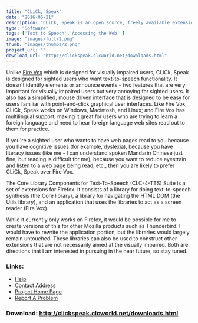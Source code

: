 ```yaml
---
title: "CLiCk, Speak"
date: "2016-06-21"
description: "CLiCk, Speak is an open source, freely available extension for the Firefox web browser. It is part of the CLC-4-TTS Suite of products, it features a mouse driven interface, and it reads web pages - hence its name."
type: "Software"
tags: ['Text to Speech','Accessing the Web' ]
image: "images/full/2.png"
thumb: "images/thumbs/2.png"
project_url: ""
download_url: "http://clickspeak.clcworld.net/downloads.html"
---
```

Unlike <a href="">Fire Vox</a> which is designed for visually impaired users, CLiCk, Speak is designed for sighted users who want text-to-speech functionality. It doesn't identify elements or announce events - two features that are very important for visually impaired users but very annoying for sighted users. It also has a simplified, mouse driven interface that is designed to be easy for users familiar with point-and-click graphical user interfaces. Like Fire Vox, CLiCk, Speak works on Windows, Macintosh, and Linux; and Fire Vox has multilingual support, making it great for users who are trying to learn a foreign language and need to hear foreign language web sites read out to them for practice.

If you're a sighted user who wants to have web pages read to you because you have cognitive issues (for example, dyslexia), because you have literacy issues (like me - I can understand spoken Mandarin Chinese just fine, but reading is difficult for me), because you want to reduce eyestrain and listen to a web page being read, etc., then you are likely to prefer CLiCk, Speak over Fire Vox.

The Core Library Components for Text-To-Speech (CLC-4-TTS) Suite is a set of extensions for Firefox. It consists of a library for doing text-to-speech synthesis (the Core library), a library for navigating the HTML DOM (the Utils library), and an application that uses the libraries to act as a screen reader (Fire Vox).

While it currently only works on Firefox, it would be possible for me to create versions of this for other Mozilla products such as Thunderbird. I would have to rewrite the application portion, but the libraries would largely remain untouched. These libraries can also be used to construct other extensions that are not necessarily aimed at the visually impaired. Both are directions that I am interested in pursuing in the near future, so stay tuned.

### Links:
- <a href="http://clc4tts.clcworld.net/">Help</a>
- <a href="mailto:clc@clcworld.net">Contact Address</a>
- <a href="http://clickspeak.clcworld.net/index.html">Project Home Page</a>
- <a href="http://clc4tts.clcworld.net/">Report A Problem</a>

### Download: http://clickspeak.clcworld.net/downloads.html 